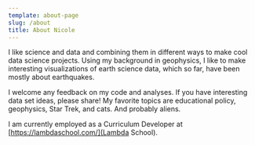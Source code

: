 ```yaml
---
template: about-page
slug: /about
title: About Nicole
---
```

I like science and data and combining them in different ways to make cool data science projects. Using my background in geophysics, I like to make interesting visualizations of earth science data, which so far, have been mostly about earthquakes.

I welcome any feedback on my code and analyses. If you have interesting data set ideas, please share! My favorite topics are educational policy, geophysics, Star Trek, and cats. And probably aliens.

I am currently employed as a Curriculum Developer at [https://lambdaschool.com/](Lambda School).
